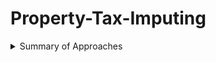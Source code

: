 # Property-Tax-Imputing

<details><summary>Summary of Approaches</summary>
<p>
Data: ACS and ASEC data
Time: 2005/2006, 2010/2011, 2015/2016

Home Owners:
1. Prepare ACS and ASEC data by recoding demographic variables. In particular, we use PUMA to imput county information for ACS.
2. For households that is available for county-level matching, we find the 9 nearest neighbors at the same county based on household gross income, education level, and # of housing units in the structure. 
3. For households that is not availanle for county-level matching, we match at state level, after excluding all the counties that are eligible for county-matching. 
4. Given the 9 nearest neighbors, we compute the mean property tax and mean property value. Assign these values to the ASEC household.
5. We compare the regressivity of propterty tax in ACS and in imputed ASEC data. The conclusion is that we should plot the mean of income and property tax in each income group. (Refer to an email on June 12, 2022)

Renters:
1, 2 and 3 are the same as that in home owners'.
4. Given the 9 nearest neighbors, we computed the mean gross rent and mean rent. Assign these values to the ASEC household.
5. Use the Zillow price-rent ratios by state to estimate home values for each ASEC renter given the imputed rent paid (gross rent). 
6. For each ASEC home owner, compute the property tax rate as the ratio of property tax paid over home value.
7. At the state and county level (where possible) estimate the property tax rate paid given the ASEC household income level by fitting the function:
![equation](https://latex.codecogs.com/svg.image?\tau_i(y)&space;=&space;\alpha_{0,i}&space;&plus;&space;\alpha_{1,i}\log(y)&space;&plus;&space;\alpha_{2,i}\log(y)^2&space;)
where i denotes state and country. We run this regression at individual household level.
8. The we use the estimated coefficients and imputed home value for renters to imput property taxes for renters.

</p>
</details>
